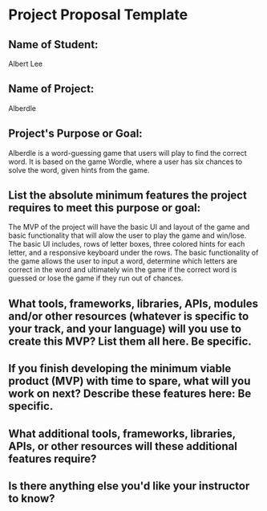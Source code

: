 # Project Proposal Template

## Name of Student: 

Albert Lee

## Name of Project:

Alberdle 

## Project's Purpose or Goal: 

Alberdle is a word-guessing game that users will play to find the correct word. It is based on the game Wordle, where a user has six chances to solve the word, given hints from the game.

## List the absolute minimum features the project requires to meet this purpose or goal:

The MVP of the project will have the basic UI and layout of the game and basic functionality that will alow the user to play the game and win/lose. The basic UI includes, rows of letter boxes, three colored hints for each letter, and a responsive keyboard under the rows. The basic functionality of the game allows the user to input a word, determine which letters are correct in the word and ultimately win the game if the correct word is guessed or lose the game if they run out of chances. 

## What tools, frameworks, libraries, APIs, modules and/or other resources (whatever is specific to your track, and your language) will you use to create this MVP? List them all here. Be specific.



## If you finish developing the minimum viable product (MVP) with time to spare, what will you work on next? Describe these features here: Be specific.

## What additional tools, frameworks, libraries, APIs, or other resources will these additional features require?

## Is there anything else you'd like your instructor to know?


